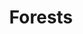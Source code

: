 ---
title: Forests
subhead: A monochrome pine forest in the mountains.
slug: "forests"
tag: "sq-forests"
scripts:
  - "forests"
width: 200
height: 100
---